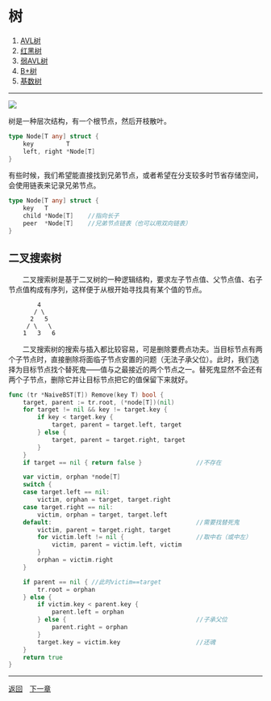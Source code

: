 # 树
 1. [AVL树](4A.md)
 2. [红黑树](4B.md)
 3. [弱AVL树](4C.md)
 4. [B+树](4D.md)
 5. [基数树](4E.md)

___
![](images/Tree.png)

树是一种层次结构，有一个根节点，然后开枝散叶。
```go
type Node[T any] struct {
    key         T
    left, right *Node[T]
}
```
有些时候，我们希望能直接找到兄弟节点，或者希望在分支较多时节省存储空间，会使用链表来记录兄弟节点。
```go
type Node[T any] struct {
    key   T
    child *Node[T]    //指向长子
    peer  *Node[T]    //兄弟节点链表（也可以用双向链表）
}
```

## 二叉搜索树
　　二叉搜索树是基于二叉树的一种逻辑结构，要求左子节点值、父节点值、右子节点值构成有序列，这样便于从根开始寻找具有某个值的节点。
```
        4
       / \
      2   5
     / \   \
    1   3   6
```
　　二叉搜索树的搜索与插入都比较容易，可是删除要费点功夫。当目标节点有两个子节点时，直接删除将面临子节点安置的问题（无法子承父位）。此时，我们选择为目标节点找个替死鬼——值与之最接近的两个节点之一。替死鬼显然不会还有两个子节点，删除它并让目标节点把它的值保留下来就好。
```go
func (tr *NaiveBST[T]) Remove(key T) bool {
    target, parent := tr.root, (*node[T])(nil)
    for target != nil && key != target.key {
        if key < target.key {
            target, parent = target.left, target
        } else {
            target, parent = target.right, target
        }
    }
    if target == nil { return false }               //不存在

    var victim, orphan *node[T]
    switch {
    case target.left == nil:
        victim, orphan = target, target.right
    case target.right == nil:
        victim, orphan = target, target.left
    default:                                        //需要找替死鬼
        victim, parent = target.right, target
        for victim.left != nil {                    //取中右（或中左）
            victim, parent = victim.left, victim
        }
        orphan = victim.right
    }

    if parent == nil { //此时victim==target
        tr.root = orphan
    } else {
        if victim.key < parent.key {
            parent.left = orphan
        } else {                                    //子承父位
            parent.right = orphan
        }
        target.key = victim.key                     //还魂
    }
    return true
}
```

---
[返回](../README.md)　[下一章](5.md)